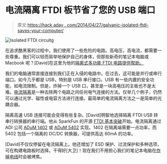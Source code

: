 # 电流隔离 FTDI 板节省了您的 USB 端口

> 原文:[https://hack aday . com/2014/04/27/galvanic-isolated-ftdi-saves-your-computer/](https://hackaday.com/2014/04/27/galvanic-isolated-ftdi-saves-your-computer/)

![Isolated FTDI circuitg](../Images/24a784391d05a1524eabca39ec170e3e.png)

在追求酷黑客的过程中，我们使用了一些危险的电路。高电压，高电流，都需要一些尊重。我们可以轻而易举地保护自己的身体，但那些新奇的笔记本电脑或 Macbook 呢？[David]在这里为他的[隔离式多功能 FTDI 电路提供帮助。](http://hackerspace-ffm.de/wiki/index.php?title=Isolated_versatile_FTDI)

我们的电脑通常直接连接到我们正在入侵的电路中。在过去，这可能是并行或串行端口。如今几乎都是 USB，特别是 USB 串行接口。USB 有一些内置的安全功能，如电流限制。但是，炸掉一个 USB 口，甚至是一块高电压的主板也不是太难。[电流隔离](http://en.wikipedia.org/wiki/Galvanic_isolation)是一种去除两个电路之间任何电气连接的方法。仅举几个例子，仍然可以通过光学、磁性或电容方法进行连接。最简单的电流隔离方法之一是简单的光耦合器。

隔离高速 USB 连接可能会变得有些复杂。[David]明智地选择隔离 FTDI USB 转串行转换器的串行端。他从 SparkFun 的开源 [FTDI 基本突破](https://www.sparkfun.com/products/9716)开始。电流隔离通过 ADI 公司 [ADuM 1402](http://www.analog.com/en/interface-isolation/digital-isolators/adum1402/products/product.html) 或 [ADuM 5402](http://www.analog.com/en/interface-isolation/digital-isolators/adum5402/products/product.html) 实现。1402 在隔离端需要一点功率，而 5402 包括一个隔离的 DC/DC 转换器，可提供高达 60mA 的功率。

[David]不仅仅停留在电流隔离上。他还增加了 ESD 保护、过流保护和多种选项，可在构建电路板时选择。干得好[大卫]！现在我们不用担心我们的笔记本电脑在[炸掉电线](http://hackaday.com/2013/07/07/taking-picture-of-exploding-wire/)时会被烤焦。